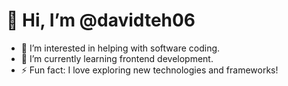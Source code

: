 # 👋 Hi, I’m @davidteh06

- 👀 I’m interested in helping with software coding.
- 🌱 I’m currently learning frontend development.
- ⚡ Fun fact: I love exploring new technologies and frameworks!

<!---
davidteh06/davidteh06 is a ✨ special ✨ repository because its `README.md` (this file) appears on your GitHub profile.
You can click the Preview link to take a look at your changes.
--->
